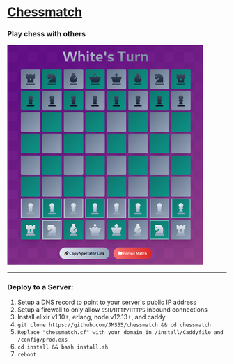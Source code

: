 # [Chessmatch](https://chessmatch.cf)
### Play chess with others
<img src="screenshot.png" alt="Screenshot" width="450"/>

---

### Deploy to a Server:
1. Setup a DNS record to point to your server's public IP address
2. Setup a firewall to only allow `SSH/HTTP/HTTPS` inbound connections
3. Install elixir v1.10+, erlang, node v12.13+, and caddy
4. `git clone https://github.com/JMS55/chessmatch && cd chessmatch`
5. `Replace "chessmatch.cf" with your domain in /install/Caddyfile and /config/prod.exs`
6. `cd install && bash install.sh`
7. `reboot`
